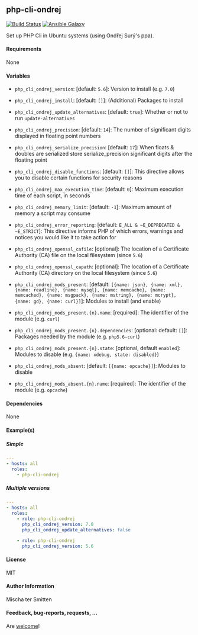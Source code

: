 ## php-cli-ondrej 

[![Build Status](https://travis-ci.org/Oefenweb/ansible-php-cli-ondrej.svg?branch=master)](https://travis-ci.org/Oefenweb/ansible-php-cli-ondrej) [![Ansible Galaxy](http://img.shields.io/badge/ansible--galaxy-php--56--cli-blue.svg)](https://galaxy.ansible.com/tersmitten/php-cli-ondrej)

Set up PHP Cli in Ubuntu systems (using Ondřej Surý's ppa).

#### Requirements

None

#### Variables

* `php_cli_ondrej_version`: [default: `5.6`]: Version to install (e.g. `7.0`)

* `php_cli_ondrej_install`: [default: `[]`]: (Additional) Packages to install

* `php_cli_ondrej_update_alternatives`: [default: `true`]: Whether or not to run `update-alternatives`

* `php_cli_ondrej_precision`: [default: `14`]: The number of significant digits displayed in floating point numbers
* `php_cli_ondrej_serialize_precision`: [default: `17`]: When floats & doubles are serialized store serialize_precision significant digits after the floating point
* `php_cli_ondrej_disable_functions`: [default: `[]`]: This directive allows you to disable certain functions for security reasons
* `php_cli_ondrej_max_execution_time`: [default: `0`]: Maximum execution time of each script, in seconds
* `php_cli_ondrej_memory_limit`: [default: `-1`]: Maximum amount of memory a script may consume
* `php_cli_ondrej_error_reporting`: [default: `E_ALL & ~E_DEPRECATED & ~E_STRICT`]: This directive informs PHP of which errors, warnings and notices you would like it to take action for
* `php_cli_ondrej_openssl_cafile`: [optional]: The location of a Certificate Authority (CA) file on the local filesystem (since `5.6`)
* `php_cli_ondrej_openssl_capath`: [optional]: The location of a Certificate Authority (CA) directory on the local filesystem (since `5.6`)

* `php_cli_ondrej_mods_present`: [default: `[{name: json}, {name: xml}, {name: readline}, {name: mysql}, {name: memcache}, {name: memcached}, {name: msgpack}, {name: mstring}, {name: mcrypt}, {name: gd}, {name: curl}]`]: Modules to install (and enable)
* `php_cli_ondrej_mods_present.{n}.name`: [required]: The identifier of the module (e.g. `curl`)
* `php_cli_ondrej_mods_present.{n}.dependencies`: [optional: default: `[]`]: Packages needed by the module (e.g. `php5.6-curl`)
* `php_cli_ondrej_mods_present.{n}.state`: [optional, default `enabled`]: Modules to disable (e.g. `{name: xdebug, state: disabled}`)

* `php_cli_ondrej_mods_absent`: [default: `[{name: opcache}]`]: Modules to disable
* `php_cli_ondrej_mods_absent.{n}.name`: [required]: The identifier of the module (e.g. `opcache`)

#### Dependencies

None

#### Example(s)

##### Simple

```yaml
---
- hosts: all
  roles:
    - php-cli-ondrej
```

##### Multiple versions

```yaml
---
- hosts: all
  roles:
    - role: php-cli-ondrej
      php_cli_ondrej_version: 7.0
      php_cli_ondrej_update_alternatives: false

    - role: php-cli-ondrej
      php_cli_ondrej_version: 5.6
```

#### License

MIT

#### Author Information

Mischa ter Smitten

#### Feedback, bug-reports, requests, ...

Are [welcome](https://github.com/Oefenweb/ansible-php-cli-ondrej/issues)!
